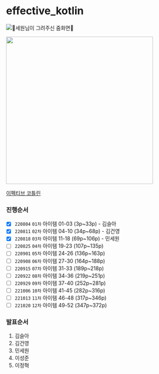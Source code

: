 # effective_kotlin

![🥰세원님이 그려주신 줌화면🥰](https://user-images.githubusercontent.com/20595690/185390712-7c7c2797-0990-42b6-a24e-799bc05186f5.jpeg)

<img src="http://image.yes24.com/goods/107464876/XL" height=400>

[이펙티브 코틀린](http://www.kyobobook.co.kr/product/detailViewKor.laf?ejkGb=KOR&mallGb=KOR&barcode=9788966263370&orderClick=LAG&Kc=#N)

### 진행순서
- [x] `220804` `01차` 아이템 01-03 (3p~33p) - 김슬아
- [x] `220811` `02차` 아이템 04-10 (34p~68p) - 김건영
- [x] `220818` `03차` 아이템 11-18 (69p~106p) - 민세원
- [ ] `220825` `04차` 아이템 19-23 (107p~135p)
- [ ] `220901` `05차` 아이템 24-26 (136p~163p)
- [ ] `220908` `06차` 아이템 27-30 (164p~188p)
- [ ] `220915` `07차` 아이템 31-33 (189p~218p)
- [ ] `220922` `08차` 아이템 34-36 (219p~251p)
- [ ] `220929` `09차` 아이템 37-40 (252p~281p)
- [ ] `221006` `10차` 아이템 41-45 (282p~316p)
- [ ] `221013` `11차` 아이템 46-48 (317p~346p)
- [ ] `221020` `12차` 아이템 49-52 (347p~372p)

### 발표순서
1. 김슬아
2. 김건영
3. 민세원
4. 이성준
5. 이정혁
